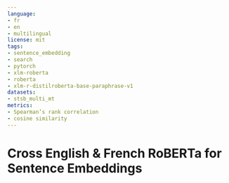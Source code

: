 ```yaml
---
language:
- fr
- en
- multilingual
license: mit
tags:
- sentence_embedding
- search
- pytorch
- xlm-roberta
- roberta
- xlm-r-distilroberta-base-paraphrase-v1
datasets:
- stsb_multi_mt
metrics:
- Spearman’s rank correlation
- cosine similarity
---
```


# Cross English & French RoBERTa for Sentence Embeddings
